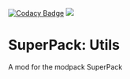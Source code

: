 [![Codacy Badge](https://app.codacy.com/project/badge/Grade/2b3d588d6a804220a8d541d2802d364c)](https://www.codacy.com/gh/PufferTeam/SuperPackUtils/dashboard?utm_source=github.com&amp;utm_medium=referral&amp;utm_content=PufferTeam/SuperPackUtils&amp;utm_campaign=Badge_Grade) [![](https://jitci.com/gh/PufferTeam/SuperPackUtils/svg)](https://jitci.com/gh/PufferTeam/SuperPackUtils)

# SuperPack: Utils
A mod for the modpack SuperPack
